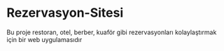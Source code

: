 # Rezervasyon-Sitesi
Bu proje restoran, otel, berber, kuaför gibi rezervasyonları kolaylaştırmak için bir web uygulamasıdır
